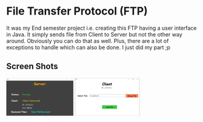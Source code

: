 # File Transfer Protocol (FTP)


It was my End semester project i.e. creating this FTP having a user interface in Java. It simply sends file from Client to Server but not the other way around. Obviously you can do that as well. Plus, there are a lot of exceptions to handle which can also be done. I just did my part ;p

## Screen Shots

<img src="/ss/server.PNG" height = 100>

<img src="/ss/client.PNG" height = 100>
